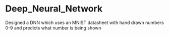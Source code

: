 # Deep_Neural_Network
Designed a DNN which uses an MNIST datasheet with hand drawn numbers 0-9 and predicts what number is being shown
